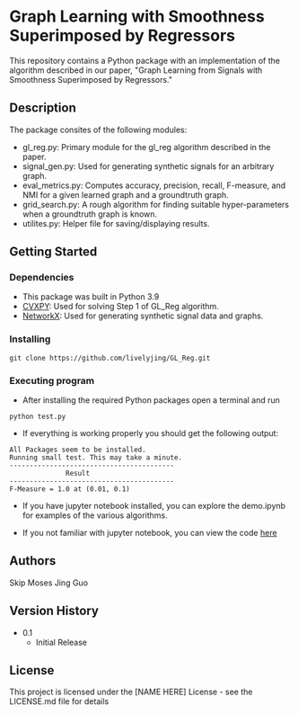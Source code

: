 # Graph Learning with Smoothness Superimposed by Regressors

This repository contains a Python package with an implementation of the algorithm described in our paper, "Graph Learning from Signals with Smoothness Superimposed by Regressors."

## Description

The package consites of the following modules:

* gl_reg.py: Primary module for the gl_reg algorithm described in the paper.
* signal_gen.py: Used for generating synthetic signals for an arbitrary graph.
* eval_metrics.py: Computes accuracy, precision, recall, F-measure, and NMI for a given learned graph and a groundtruth graph.
* grid_search.py: A rough algorithm for finding suitable hyper-parameters when a groundtruth graph is known. 
* utilites.py: Helper file for saving/displaying results.  

## Getting Started

### Dependencies

* This package was built in Python 3.9
* [CVXPY](cvxpy.org): Used for solving Step 1 of GL_Reg algorithm.
* [NetworkX](networkx.org): Used for generating synthetic signal data and graphs.

### Installing

```
git clone https://github.com/livelyjing/GL_Reg.git
```

### Executing program

* After installing the required Python packages open a terminal and run
```
python test.py
```
* If everything is working properly you should get the following output:
```
All Packages seem to be installed.
Running small test. This may take a minute.
-----------------------------------------
              Result                     
-----------------------------------------
F-Measure = 1.0 at (0.01, 0.1)
```

* If you have jupyter notebook installed, you can explore the demo.ipynb for examples of the various algorithms.

* If you not familiar with jupyter notebook, you can view the code [here](https://github.com/livelyjing/GL_Reg/blob/main/demo.ipynb)

## Authors

Skip Moses
Jing Guo 


## Version History

* 0.1
    * Initial Release

## License

This project is licensed under the [NAME HERE] License - see the LICENSE.md file for details


